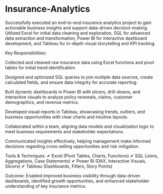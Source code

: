 # Insurance-Analytics


Successfully executed an end-to-end insurance analytics project to gain actionable business insights and support data-driven decision-making. Utilized Excel for initial data cleaning and exploration, SQL for advanced data extraction and transformation, Power BI for interactive dashboard development, and Tableau for in-depth visual storytelling and KPI tracking.

Key Responsibilities:

Collected and cleaned raw insurance data using Excel functions and pivot tables for initial trend identification.

Designed and optimized SQL queries to join multiple data sources, create calculated fields, and ensure data integrity for accurate reporting.

Built dynamic dashboards in Power BI with slicers, drill-downs, and interactive visuals to analyze policy renewals, claims, customer demographics, and revenue metrics.

Developed visual reports in Tableau, showcasing trends, outliers, and business opportunities with clear charts and intuitive layouts.

Collaborated within a team, aligning data models and visualization logic to meet business requirements and stakeholder expectations.

Communicated insights effectively, helping management make informed decisions regarding cross-selling opportunities and risk mitigation.

Tools & Techniques:
✔ Excel (Pivot Tables, Charts, Functions)
✔ SQL (Joins, Aggregations, Case Statements)
✔ Power BI (DAX, Interactive Visuals, Slicers)
✔ Tableau (Dashboards, Filters, Story Points)

Outcome:
Enabled improved business visibility through data-driven dashboards, identified growth opportunities, and enhanced stakeholder understanding of key insurance metrics.
